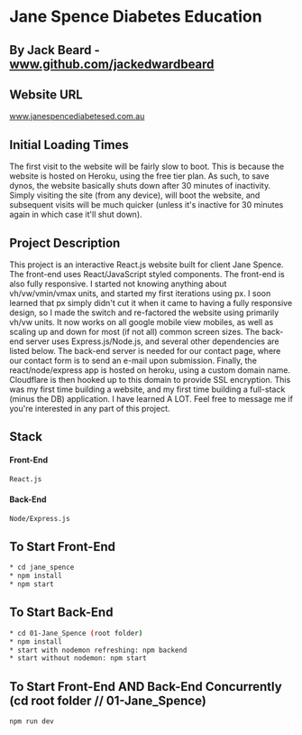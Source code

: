# Jane Spence Diabetes Education
## By Jack Beard - www.github.com/jackedwardbeard

## Website URL
www.janespencediabetesed.com.au

## Initial Loading Times
The first visit to the website will be fairly slow to boot. This is because the website is hosted on Heroku, using the free tier plan. As such, to save dynos, the website basically shuts down after 30 minutes of inactivity. Simply visiting the site (from any device), will boot the website, and subsequent visits will be much quicker (unless it's inactive for 30 minutes again in which case it'll shut down).

## Project Description

This project is an interactive React.js website built for client Jane Spence. The front-end uses React/JavaScript styled components. The front-end is also fully responsive. I started not knowing anything about vh/vw/vmin/vmax units, and started my first iterations using px. I soon learned that px simply didn't cut it when it came to having a fully responsive design, so I made the switch and re-factored the website using primarily vh/vw units. It now works on all google mobile view mobiles, as well as scaling up and down for most (if not all) common screen sizes. The back-end server uses Express.js/Node.js, and several other dependencies are listed below. The back-end server is needed for our contact page, where our contact form is to send an e-mail upon submission. Finally, the react/node/express app is hosted on heroku, using a custom domain name. Cloudflare is then hooked up to this domain to provide SSL encryption. This was my first time building a website, and my first time building a full-stack (minus the DB) application. I have learned A LOT. Feel free to message me if you're interested in any part of this project.


## Stack
#### Front-End 

```bash
React.js
```
#### Back-End

```bash
Node/Express.js
```

## To Start Front-End

```bash
* cd jane_spence
* npm install
* npm start
```

## To Start Back-End

```bash
* cd 01-Jane_Spence (root folder)
* npm install
* start with nodemon refreshing: npm backend
* start without nodemon: npm start
```

## To Start Front-End AND Back-End Concurrently (cd root folder // 01-Jane_Spence)

```bash
npm run dev
```


